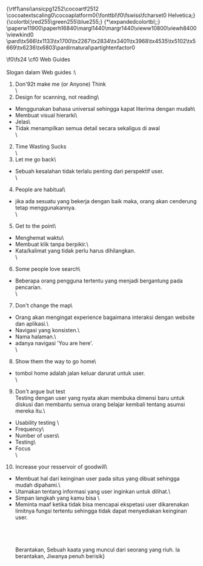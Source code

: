 {\rtf1\ansi\ansicpg1252\cocoartf2512
\cocoatextscaling0\cocoaplatform0{\fonttbl\f0\fswiss\fcharset0 Helvetica;}
{\colortbl;\red255\green255\blue255;}
{\*\expandedcolortbl;;}
\paperw11900\paperh16840\margl1440\margr1440\vieww10800\viewh8400\viewkind0
\pard\tx566\tx1133\tx1700\tx2267\tx2834\tx3401\tx3968\tx4535\tx5102\tx5669\tx6236\tx6803\pardirnatural\partightenfactor0

\f0\fs24 \cf0 Web Guides\
\
Slogan dalam Web guides :\
1. Don\'92t make me (or Anyone) Think\
\
2. Design for scanning, not reading\
- Menggunakan bahasa universal sehingga kapat literima dengan mudah\
- Membuat visual hierarki\
- Jelas\
- Tidak menampilkan semua detail secara sekaligus di awal\
\
2. Time Wasting Sucks\
\
3. Let me go back\
- Sebuah kesalahan tidak terlalu penting dari perspektif user.\
\
4. People are habitual\
- jika ada sesuatu yang bekerja dengan baik maka, orang akan cenderung tetap menggunakannya.\
\
5. Get to the point\
- Menghemat waktu\
- Membuat klik tanpa berpikir.\
- Kata/kalimat yang tidak perlu harus dihilangkan.\
\
6. Some people love search\
- Beberapa orang pengguna tertentu yang menjadi bergantung pada pencarian.\
\
7. Don't change the map\
- Orang akan mengingat experience bagaimana interaksi dengan website dan aplikasi.\
- Navigasi yang konsisten.\
- Nama halaman.\
- adanya navigasi 'You are here'.\
\
8. Show them the way to go home\
- tombol home adalah jalan keluar darurat untuk user.\
\
9. Don't argue but test\
Testing dengan user yang nyata akan membuka dimensi baru untuk diskusi dan membantu semua orang belajar kembali tentang asumsi mereka itu.\
- Usability testing \
- Frequency\
- Number of users\
- Testing\
- Focus\
\
10. Increase your resservoir of goodwill\
- Membuat hal dari keinginan user pada situs yang dibuat sehingga mudah dipahami.\
- Utamakan tentang informasi yang user inginkan untuk dilihat.\
- Simpan langkah yang kamu bisa \
- Meminta maaf ketika tidak bisa mencapai ekspetasi user dikarenakan limitnya fungsi tertentu sehingga tidak dapat menyediakan keinginan user.\
\
\
\
\
Berantakan, Sebuah kaata yang muncul dari seorang yang riuh. Ia berantakan, Jiwanya penuh berisik}